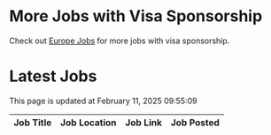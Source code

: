 # More Jobs with Visa Sponsorship

Check out [Europe Jobs](https://github.com/sureshparimi/europejobs#latest-jobs) for more jobs with visa sponsorship.

# Latest Jobs

This page is updated at February 11, 2025 09:55:09

| Job Title | Job Location | Job Link | Job Posted |
| --- | --- | --- | --- |
